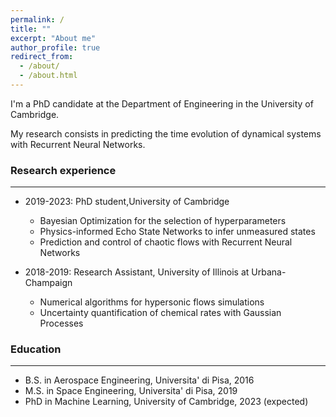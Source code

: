 ```yaml
---
permalink: /
title: ""
excerpt: "About me"
author_profile: true
redirect_from: 
  - /about/
  - /about.html
---
```


I'm a PhD candidate at the Department of Engineering in the University of Cambridge. 

My research consists in predicting the time evolution of dynamical systems with Recurrent Neural Networks.

### Research experience
***

* 2019-2023: PhD student,University of Cambridge 
  * Bayesian Optimization for the selection of hyperparameters
  * Physics-informed Echo State Networks to infer unmeasured states
  * Prediction and control of chaotic flows with Recurrent Neural Networks



* 2018-2019: Research Assistant, University of Illinois at Urbana-Champaign
  * Numerical algorithms for hypersonic flows simulations 
  * Uncertainty quantification of chemical rates with Gaussian Processes


### Education
***
* B.S. in Aerospace Engineering, Universita' di Pisa, 2016
* M.S. in Space Engineering, Universita' di Pisa, 2019
* PhD in Machine Learning, University of Cambridge, 2023 (expected)




